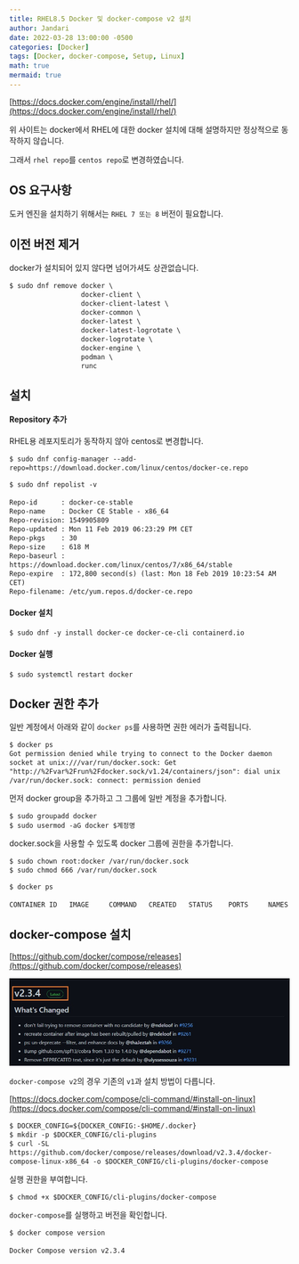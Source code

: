 ```yaml
---
title: RHEL8.5 Docker 및 docker-compose v2 설치
author: Jandari
date: 2022-03-28 13:00:00 -0500
categories: [Docker]
tags: [Docker, docker-compose, Setup, Linux]
math: true
mermaid: true
---
```



[https://docs.docker.com/engine/install/rhel/](https://docs.docker.com/engine/install/rhel/)

위 사이트는 docker에서 RHEL에 대한 docker 설치에 대해 설명하지만 정상적으로 동작하지 않습니다.

그래서 `rhel repo`를 `centos repo`로 변경하였습니다.

## OS 요구사항

도커 엔진을 설치하기 위해서는 `RHEL 7 또는 8` 버전이 필요합니다.

## 이전 버전 제거

docker가 설치되어 있지 않다면 넘어가셔도 상관없습니다.

```
$ sudo dnf remove docker \
                  docker-client \
                  docker-client-latest \
                  docker-common \
                  docker-latest \
                  docker-latest-logrotate \
                  docker-logrotate \
                  docker-engine \
                  podman \
                  runc
```

## 설치

#### Repository 추가

RHEL용 레포지토리가 동작하지 않아 centos로 변경합니다.

```
$ sudo dnf config-manager --add-repo=https://download.docker.com/linux/centos/docker-ce.repo
```

```
$ sudo dnf repolist -v

Repo-id      : docker-ce-stable
Repo-name    : Docker CE Stable - x86_64
Repo-revision: 1549905809
Repo-updated : Mon 11 Feb 2019 06:23:29 PM CET
Repo-pkgs    : 30
Repo-size    : 618 M
Repo-baseurl : https://download.docker.com/linux/centos/7/x86_64/stable
Repo-expire  : 172,800 second(s) (last: Mon 18 Feb 2019 10:23:54 AM CET)
Repo-filename: /etc/yum.repos.d/docker-ce.repo
```

#### Docker 설치

```
$ sudo dnf -y install docker-ce docker-ce-cli containerd.io
```

#### Docker 실행

```
$ sudo systemctl restart docker
```

## Docker 권한 추가

일반 계정에서 아래와 같이 `docker ps`를 사용하면 권한 에러가 출력됩니다.

```
$ docker ps
Got permission denied while trying to connect to the Docker daemon socket at unix:///var/run/docker.sock: Get "http://%2Fvar%2Frun%2Fdocker.sock/v1.24/containers/json": dial unix /var/run/docker.sock: connect: permission denied
```

먼저 docker group을 추가하고 그 그룹에 일반 계정을 추가합니다.

```
$ sudo groupadd docker
$ sudo usermod -aG docker $계정명
```

docker.sock을 사용할 수 있도록 docker 그룹에 권한을 추가합니다.

```
$ sudo chown root:docker /var/run/docker.sock
$ sudo chmod 666 /var/run/docker.sock
```

```
$ docker ps

CONTAINER ID   IMAGE     COMMAND   CREATED   STATUS    PORTS     NAMES
```

## docker-compose 설치

[https://github.com/docker/compose/releases](https://github.com/docker/compose/releases)

![image](/assets/img/post/2022-03-28-docker/1.jpg)


`docker-compose v2`의 경우 기존의 `v1`과 설치 방법이 다릅니다.

[https://docs.docker.com/compose/cli-command/#install-on-linux](https://docs.docker.com/compose/cli-command/#install-on-linux)

```
$ DOCKER_CONFIG=${DOCKER_CONFIG:-$HOME/.docker}
$ mkdir -p $DOCKER_CONFIG/cli-plugins
$ curl -SL https://github.com/docker/compose/releases/download/v2.3.4/docker-compose-linux-x86_64 -o $DOCKER_CONFIG/cli-plugins/docker-compose
```

실행 권한을 부여합니다.

```
$ chmod +x $DOCKER_CONFIG/cli-plugins/docker-compose
```

`docker-compose`를 실행하고 버전을 확인합니다.

```
$ docker compose version

Docker Compose version v2.3.4
```

